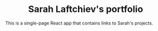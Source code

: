 <h1 align="center">
  Sarah Laftchiev's portfolio
</h1>

This is a single-page React app that contains links to Sarah's projects.
